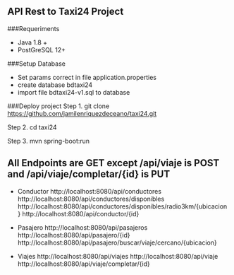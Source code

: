 ## API Rest to Taxi24 Project


###Requeriments
- Java 1.8 +
- PostGreSQL 12+

###Setup Database
- Set params correct in file application.properties
- create database bdtaxi24
- import file bdtaxi24-v1.sql to database



###Deploy project
Step 1. git clone https://github.com/jamilenriquezdeceano/taxi24.git

Step 2. cd taxi24

Step 3. mvn spring-boot:run


## All Endpoints are GET except /api/viaje is POST and  /api/viaje/completar/{id} is PUT
- Conductor 
  http://localhost:8080/api/conductores
  http://localhost:8080/api/conductores/disponibles
  http://localhost:8080/api/conductores/disponibles/radio3km/{ubicacion}
  http://localhost:8080/api/conductor/{id}

- Pasajero
  http://localhost:8080/api/pasajeros
  http://localhost:8080/api/pasajero/{id}
  http://localhost:8080/api/pasajero/buscar/viaje/cercano/{ubicacion}

- Viajes
  http://localhost:8080/api/viajes
  http://localhost:8080/api/viaje
  http://localhost:8080/api/viaje/completar/{id}


